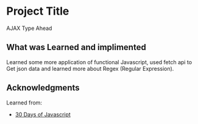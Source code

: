 # Project Title

AJAX Type Ahead

## What was Learned and implimented

Learned some more application of functional Javascript, used fetch api to Get json data and learned more about Regex (Regular Expression).


## Acknowledgments

Learned from:
* [30 Days of Javascript](https://wesbos.com/)
